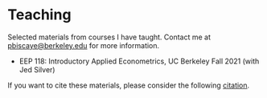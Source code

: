 # Teaching

Selected materials from courses I have taught. Contact me at <pbiscaye@berkeley.edu> for more information.

- EEP 118: Introductory Applied Econometrics, UC Berkeley Fall 2021 (with Jed Silver)

If you want to cite these materials, please consider the following [citation](https://github.com/pbiscaye/Teaching/blob/main/CITATION.md).
